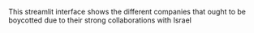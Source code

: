 This streamlit interface shows the different companies that ought to be boycotted due to their strong collaborations with Israel